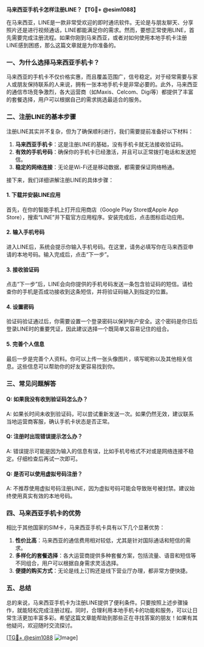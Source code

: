 **马来西亚手机卡怎样注册LINE？【TG💪+ @esim1088】**

在马来西亚，LINE是一款非常受欢迎的即时通讯软件。无论是与朋友聊天、分享照片还是进行视频通话，LINE都能满足你的需求。然而，要想正常使用LINE，首先需要完成注册流程。如果你刚到马来西亚，或者对如何使用本地手机卡注册LINE感到困惑，那么这篇文章就是为你准备的。

### **一、为什么选择马来西亚手机卡？**

马来西亚的手机卡不仅价格实惠，而且覆盖范围广，信号稳定。对于经常需要与家人或朋友保持联系的人来说，拥有一张本地手机卡是非常必要的。此外，马来西亚的通信市场竞争激烈，各大运营商（如Maxis、Celcom、Digi等）都提供了丰富的套餐选择，用户可以根据自己的需求挑选最适合的服务。

### **二、注册LINE的基本步骤**

注册LINE其实并不复杂，但为了确保顺利进行，我们需要提前准备好以下材料：

1. **马来西亚手机卡**：这是注册LINE的基础，没有手机卡就无法接收验证码。
2. **有效的手机号码**：确保你的手机卡已经激活，并且可以正常拨打电话和发送短信。
3. **稳定的网络连接**：无论是Wi-Fi还是移动数据，都需要保证网络畅通。

接下来，我们详细讲解注册LINE的具体步骤：

#### **1. 下载并安装LINE应用**
首先，在你的智能手机上打开应用商店（Google Play Store或Apple App Store），搜索“LINE”并下载官方应用程序。安装完成后，点击图标启动应用。

#### **2. 输入手机号码**
进入LINE后，系统会提示你输入手机号码。在这里，请务必填写你在马来西亚申请的本地号码。输入完成后，点击“下一步”。

#### **3. 接收验证码**
点击“下一步”后，LINE会向你提供的手机号码发送一条包含验证码的短信。请检查你的手机是否成功接收到这条短信，并将验证码输入到指定的位置。

#### **4. 设置密码**
验证码验证通过后，你需要设置一个登录密码以保护账户安全。这个密码是你日后登录LINE时的重要凭证，因此建议选择一个既简单又容易记住的组合。

#### **5. 完善个人信息**
最后一步是完善个人资料。你可以上传一张头像图片，填写昵称以及其他相关信息。这些信息可以帮助你的好友更容易找到你。

### **三、常见问题解答**

#### **Q: 如果我没有收到验证码怎么办？**
A: 如果长时间未收到验证码，可以尝试重新发送一次。如果仍然无效，建议联系当地运营商客服，确认手机卡状态是否正常。

#### **Q: 注册时出现错误提示怎么办？**
A: 错误提示可能是因为输入的信息有误，比如手机号格式不对或是网络连接不稳定。仔细检查后再试一次即可。

#### **Q: 是否可以使用虚拟号码注册？**
A: 不推荐使用虚拟号码注册LINE，因为虚拟号码可能会导致账号被封禁。建议始终使用真实有效的本地号码。

### **四、马来西亚手机卡的优势**

相比于其他国家的SIM卡，马来西亚手机卡具有以下几个显著优势：

1. **性价比高**：马来西亚的通信费用相对较低，尤其是针对国际通话和短信的需求。
2. **多样化的套餐选择**：各大运营商提供多种套餐方案，包括流量、语音和短信等不同组合，用户可以根据自身需求灵活选择。
3. **便捷的购买方式**：无论是线上订购还是线下营业厅办理，都非常方便快捷。

### **五、总结**

总的来说，马来西亚手机卡为注册LINE提供了便利条件。只要按照上述步骤操作，就能轻松完成注册过程。同时，合理利用本地手机卡的功能和服务，可以让日常生活更加丰富多彩。希望这篇文章能帮助到那些正在寻找答案的朋友！如果有其他疑问，欢迎随时交流探讨。

[[TG💪+ @esim1088](https://t.me/s/esim1088) ![Image](https://i.postimg.cc/4NQfJmqS/Snipaste-2025-05-13-00-14-12.png)]